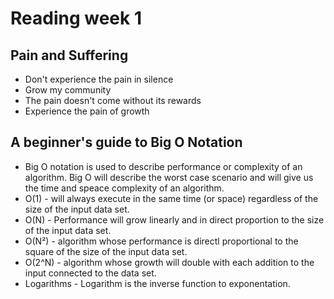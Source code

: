 # Reading week 1

## Pain and Suffering

- Don't experience the pain in silence
- Grow my community
- The pain doesn't come without its rewards
- Experience the pain of growth


## A beginner's guide to Big O Notation


- Big O notation is used to describe performance or complexity of an algorithm.  Big O will describe the worst case scenario and will give us the time and speace complexity of an algorithm.  
- O(1) - will always execute in the same time (or space) regardless of the size of the input data set.
- O(N) - Performance will grow linearly and in direct proportion to the size of the input data set.
- O(N²) - algorithm whose performance is directl proportional to the square of the size of the input data set.
- O(2^N) - algorithm whose growth will double with each addition to the input connected to the data set.
- Logarithms - Logarithm is the inverse function to exponentation.

